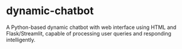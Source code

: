 # dynamic-chatbot
A Python-based dynamic chatbot with web interface using HTML and Flask/Streamlit, capable of processing user queries and responding intelligently.
